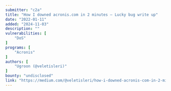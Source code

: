 ```yaml
---
submitter: "c2a"
title: "How I downed acronis.com in 2 minutes — Lucky bug write up"
date: "2022-01-11"
added: "2024-11-03"
description: ""
vulnerabilities: [
    "DoS"
]
programs: [
    "Acronis"
]
authors: [
    "Ugroon (@veletisleri)"
]
bounty: "undisclosed"
link: "https://medium.com/@veletisleri/how-i-downed-acronis-com-in-2-minutes-lucky-bug-write-up-a563bcdb563d"
---
```




